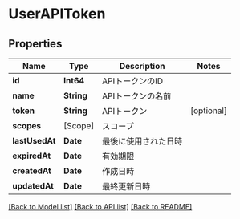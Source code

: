 # UserAPIToken

## Properties
Name | Type | Description | Notes
------------ | ------------- | ------------- | -------------
**id** | **Int64** | APIトークンのID | 
**name** | **String** | APIトークンの名前 | 
**token** | **String** | APIトークン | [optional] 
**scopes** | [Scope] | スコープ | 
**lastUsedAt** | **Date** | 最後に使用された日時 | 
**expiredAt** | **Date** | 有効期限 | 
**createdAt** | **Date** | 作成日時 | 
**updatedAt** | **Date** | 最終更新日時 | 

[[Back to Model list]](../README.md#documentation-for-models) [[Back to API list]](../README.md#documentation-for-api-endpoints) [[Back to README]](../README.md)


